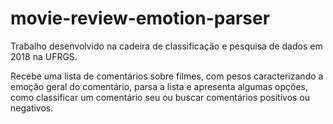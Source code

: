# movie-review-emotion-parser
Trabalho desenvolvido na cadeira de classificação e pesquisa de dados em 2018 na UFRGS.

Recebe uma lista de comentários sobre filmes, com pesos caracterizando a emoção geral do comentário, parsa a lista e apresenta algumas opções, como classificar um
comentário seu ou buscar comentários positivos ou negativos.
